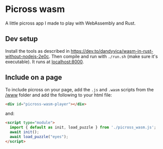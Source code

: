 Picross wasm
=============
A little picross app I made to play with WebAssembly and Rust.

Dev setup
----------
Install the tools as described in <https://dev.to/dandyvica/wasm-in-rust-without-nodejs-2e0c>.
Then compile and run with `./run.sh` (make sure it's executable).
It runs at [localhost:8000](http://localhost:8000).

Include on a page
------------------
To include picross on your page, add the `.js` and `.wasm` scripts from the [/www](/www) folder and
add the following to your html file:
```html
<div id="picross-wasm-player"></div>
```
and:
```html
<script type="module">
  import { default as init, load_puzzle } from './picross_wasm.js';
  await init();
  await load_puzzle("eyes");
</script>
```